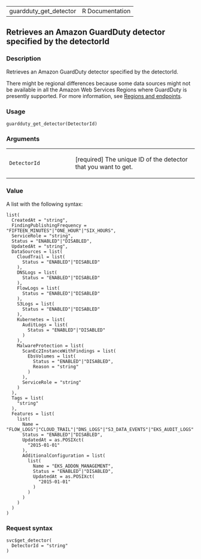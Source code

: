 <table style="width: 100%;">
<tbody>
<tr class="odd">
<td>guardduty_get_detector</td>
<td style="text-align: right;">R Documentation</td>
</tr>
</tbody>
</table>

## Retrieves an Amazon GuardDuty detector specified by the detectorId

### Description

Retrieves an Amazon GuardDuty detector specified by the detectorId.

There might be regional differences because some data sources might not
be available in all the Amazon Web Services Regions where GuardDuty is
presently supported. For more information, see [Regions and
endpoints](https://docs.aws.amazon.com/guardduty/latest/ug/guardduty_regions.html).

### Usage

    guardduty_get_detector(DetectorId)

### Arguments

<table>
<colgroup>
<col style="width: 35%" />
<col style="width: 65%" />
</colgroup>
<tbody>
<tr class="odd">
<td><code
id="guardduty_get_detector_:_DetectorId">DetectorId</code></td>
<td><p>[required] The unique ID of the detector that you want to
get.</p></td>
</tr>
</tbody>
</table>

### Value

A list with the following syntax:

    list(
      CreatedAt = "string",
      FindingPublishingFrequency = "FIFTEEN_MINUTES"|"ONE_HOUR"|"SIX_HOURS",
      ServiceRole = "string",
      Status = "ENABLED"|"DISABLED",
      UpdatedAt = "string",
      DataSources = list(
        CloudTrail = list(
          Status = "ENABLED"|"DISABLED"
        ),
        DNSLogs = list(
          Status = "ENABLED"|"DISABLED"
        ),
        FlowLogs = list(
          Status = "ENABLED"|"DISABLED"
        ),
        S3Logs = list(
          Status = "ENABLED"|"DISABLED"
        ),
        Kubernetes = list(
          AuditLogs = list(
            Status = "ENABLED"|"DISABLED"
          )
        ),
        MalwareProtection = list(
          ScanEc2InstanceWithFindings = list(
            EbsVolumes = list(
              Status = "ENABLED"|"DISABLED",
              Reason = "string"
            )
          ),
          ServiceRole = "string"
        )
      ),
      Tags = list(
        "string"
      ),
      Features = list(
        list(
          Name = "FLOW_LOGS"|"CLOUD_TRAIL"|"DNS_LOGS"|"S3_DATA_EVENTS"|"EKS_AUDIT_LOGS"|"EBS_MALWARE_PROTECTION"|"RDS_LOGIN_EVENTS"|"EKS_RUNTIME_MONITORING"|"LAMBDA_NETWORK_LOGS",
          Status = "ENABLED"|"DISABLED",
          UpdatedAt = as.POSIXct(
            "2015-01-01"
          ),
          AdditionalConfiguration = list(
            list(
              Name = "EKS_ADDON_MANAGEMENT",
              Status = "ENABLED"|"DISABLED",
              UpdatedAt = as.POSIXct(
                "2015-01-01"
              )
            )
          )
        )
      )
    )

### Request syntax

    svc$get_detector(
      DetectorId = "string"
    )
